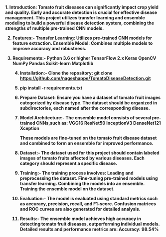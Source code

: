 <b>1. Introduction:<b>
Tomato fruit diseases can significantly impact crop yield and quality. Early and accurate detection is crucial for effective disease management.
This project utilizes transfer learning and ensemble modeling to build a powerful disease detection system, combining the strengths of multiple pre-trained CNN models.

2. Features:-
Transfer Learning: Utilizes pre-trained CNN models for feature extraction.
Ensemble Model: Combines multiple models to improve accuracy and robustness.

3. Requirements:-
   Python 3.6 or higher
   TensorFlow 2.x
   Keras
   OpenCV
   NumPy
   Pandas
   Scikit-learn
   Matplotlib

   4. Installation:-
   Clone the repository:
   git clone https://github.com/nageshappe/TomatoDiseaseDetection.git

   
   5. pip install -r requirements.txt

   
    6. Prepare Dataset:
        Ensure you have a dataset of tomato fruit images categorized by disease type.
       The dataset should be organized in subdirectories, each named after the corresponding disease.
   7. Model Architecture:-
      The ensemble model consists of several pre-trained CNNs,such as:
      VGG16
      ResNet50
      InceptionV3
      DenseNet121
      Xception

      These models are fine-tuned on the tomato fruit disease dataset and combined to form an ensemble for improved performance.
   8. Dataset:-
      The dataset used for this project should contain labeled images of tomato fruits affected by various diseases.
      Each category should represent a specific disease.
    9. Training:-
      The training process involves:
        Loading and preprocessing the dataset.
       Fine-tuning pre-trained models using transfer learning.
       Combining the models into an ensemble.
        Training the ensemble model on the dataset.
   10. Evaluation:-
       The model is evaluated using standard metrics such as accuracy, precision, recall, and F1-score.
       Confusion matrices and ROC curves are also generated for detailed analysis.
   11. Results:-
       The ensemble model achieves high accuracy in detecting tomato fruit diseases, outperforming individual models.
       Detailed results and performance metrics are:
       Accuracy: 98.54%
       
